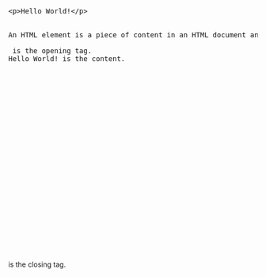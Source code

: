 <pre>&lt;p&gt;Hello World!&lt;/p&gt;


An HTML element is a piece of content in an HTML document and uses the following syntax: opening tag + content + closing tag. In the code provided:

&nbsp;is the opening tag.
Hello World!&nbsp;is the content.
























</pre>

is the closing tag.

